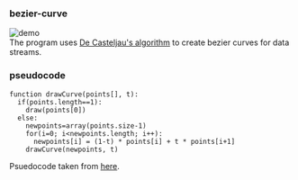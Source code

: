 ### bezier-curve

![demo](https://i.gyazo.com/7f8a628092ae5fc91fd2027a94711796.gif)  
The program uses [De Casteljau's algorithm](https://en.wikipedia.org/wiki/De_Casteljau%27s_algorithm) to create bezier curves for data streams.  

### pseudocode  
```
function drawCurve(points[], t):  
  if(points.length==1):
    draw(points[0])
  else:
    newpoints=array(points.size-1)
    for(i=0; i<newpoints.length; i++):
      newpoints[i] = (1-t) * points[i] + t * points[i+1]
    drawCurve(newpoints, t)
```
Psuedocode taken from [here](https://pomax.github.io/bezierinfo/#decasteljau).
